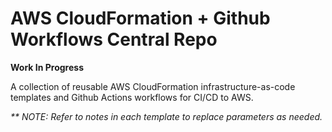 # AWS CloudFormation + Github Workflows Central Repo
**Work In Progress**
<p>A collection of reusable AWS CloudFormation infrastructure-as-code templates and Github Actions workflows for CI/CD to AWS.</p>

_** NOTE: Refer to notes in each template to replace parameters as needed._
